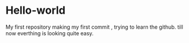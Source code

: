 # Hello-world
My first repository
making my first commit , trying to learn the github. till now everthing is looking quite easy.
